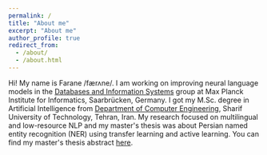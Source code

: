 ```yaml
---
permalink: /
title: "About me"
excerpt: "About me"
author_profile: true
redirect_from:
  - /about/
  - /about.html
---
```

Hi! My name is Farane /færʌne/. I am working on improving neural language models in the [Databases and Information Systems](https://www.mpi-inf.mpg.de/departments/databases-and-information-systems) group at Max Planck Institute for Informatics, Saarbrücken, Germany.
I got my M.Sc. degree in Artificial Intelligence from  [Department of Computer Engineering](http://ce.sharif.ir/), Sharif University of Technology, Tehran, Iran. My research focused on multilingual and low-resource NLP and my master's thesis was about Persian named entity recognition (NER) using transfer learning and active learning. You can find my master's thesis abstract [here](http://FaraneJalaliFarahani.github.io/files/abstract.pdf).
